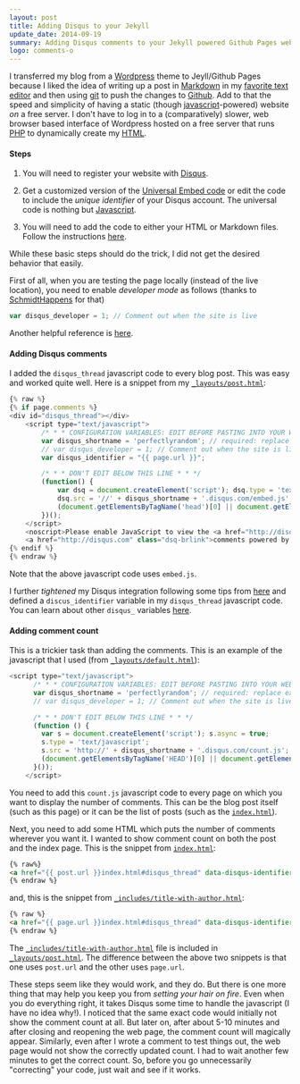 ```yaml
---
layout: post
title: Adding Disqus to your Jekyll
update_date: 2014-09-19
summary: Adding Disqus comments to your Jekyll powered Github Pages website is tricky. Read this to avoid making some of the mistakes that I made.
logo: comments-o
---
```


I transferred my blog from a [Wordpress](http://old.perfectlyrandom.org) theme to Jeyll/Github Pages 
because I liked the idea of writing up a post in [Markdown](http://daringfireball.net/projects/markdown/) 
in my [favorite text editor](http://www.sublimetext.com/3) and then using [git](http://git-scm.com/) 
to push the changes to [Github](https://github.com/). Add to that the speed and simplicity 
of having a static (though [javascript](http://www.w3schools.com/js/DEFAULT.asp)-powered) website 
*on* a free server. I don't have to log in to a (comparatively) slower, web browser based 
interface of Wordpress hosted on a free server that runs [PHP](http://www.php.net/) 
to dynamically create my [HTML](http://www.w3schools.com/html/DEFAULT.asp).


#### Steps

1.  You will need to register your website with [Disqus](https://disqus.com/websites/).

2.  Get a customized version of the [Universal Embed code](https://disqus.com/admin/universalcode/)
    or edit the code to include the *unique identifier* of your Disqus account. The universal 
    code is nothing but [Javascript](http://www.codecademy.com/en/tracks/javascript). 

3.  You will need to add the code to either your HTML or Markdown files. Follow the instructions
    [here](https://help.disqus.com/customer/portal/articles/472138-jekyll-installation-instructions).


While these basic steps should do the trick, I did not get the desired behavior that easily.


First of all, when you are testing the page locally (instead of the live location), you need to 
enable *developer mode* as follows
(thanks to [SchmidtHappens](http://schmidt-happens.com/articles/2011/09/26/adding-disqus-comments.html) 
for that)

```javascript
var disqus_developer = 1; // Comment out when the site is live
```

Another helpful reference is [here](http://joshualande.com/jekyll-github-pages-poole/).

#### Adding Disqus comments

I added the `disqus_thread` javascript code to every blog post. 
This was easy and worked quite well. Here is a snippet from my 
[`_layouts/post.html`](https://github.com/ankur-gupta/ankur-gupta.github.io/blob/master/_layouts/post.html):

```javascript
{% raw %}
{% if page.comments %}
<div id="disqus_thread"></div>
    <script type="text/javascript">
        /* * * CONFIGURATION VARIABLES: EDIT BEFORE PASTING INTO YOUR WEBPAGE * * */
        var disqus_shortname = 'perfectlyrandom'; // required: replace example with your forum shortname
        // var disqus_developer = 1; // Comment out when the site is live
        var disqus_identifier = "{{ page.url }}";

        /* * * DON'T EDIT BELOW THIS LINE * * */
        (function() {
            var dsq = document.createElement('script'); dsq.type = 'text/javascript'; dsq.async = true;
            dsq.src = '//' + disqus_shortname + '.disqus.com/embed.js';
            (document.getElementsByTagName('head')[0] || document.getElementsByTagName('body')[0]).appendChild(dsq);
        })();
    </script>
    <noscript>Please enable JavaScript to view the <a href="http://disqus.com/?ref_noscript">comments powered by Disqus.</a></noscript>
    <a href="http://disqus.com" class="dsq-brlink">comments powered by <span class="logo-disqus">Disqus</span></a>
{% endif %}
{% endraw %}
```

Note that the above javascript code uses `embed.js`.


I further *tightened* my Disqus integration following some tips from 
[here](https://help.disqus.com/customer/portal/articles/565624-tightening-your-disqus-integration)
and defined a `discus_identifier` variable in my `disqus_thread` javascript code. 
You can learn about other `disqus_` variables [here](https://help.disqus.com/customer/portal/articles/472098).


#### Adding comment count

This is a trickier task than adding the comments. This is an example of the javascript 
that I used (from [`_layouts/default.html`](https://github.com/ankur-gupta/ankur-gupta.github.io/blob/master/_layouts/default.html)):

```javascript
<script type="text/javascript">
      /* * * CONFIGURATION VARIABLES: EDIT BEFORE PASTING INTO YOUR WEBPAGE * * */
      var disqus_shortname = 'perfectlyrandom'; // required: replace example with your forum shortname
      // var disqus_developer = 1; // Comment out when the site is live

      /* * * DON'T EDIT BELOW THIS LINE * * */
      (function () {
        var s = document.createElement('script'); s.async = true;
        s.type = 'text/javascript';
        s.src = 'http://' + disqus_shortname + '.disqus.com/count.js';
        (document.getElementsByTagName('HEAD')[0] || document.getElementsByTagName('BODY')[0]).appendChild(s);
      }());
    </script>
```

You need to add this `count.js` javascript code to every page on which you want to display the 
number of comments. This can be the blog post itself (such as this page) or it can be the 
list of posts (such as the [`index.html`](http://perfectlyrandom.org/index.html)). 


Next, you need to add some HTML which puts the number of comments wherever you want it. 
I wanted to show comment count on both the post and the index page. 
This is the snippet from [`index.html`](https://github.com/ankur-gupta/ankur-gupta.github.io/blob/master/index.html):


```html
{% raw%}
<a href="{{ post.url }}index.html#disqus_thread" data-disqus-identifier="{{post.url}}"></a>
{% endraw %}
```
and, this is the snippet from [`_includes/title-with-author.html`](https://github.com/ankur-gupta/ankur-gupta.github.io/blob/master/_includes/title-with-author.html):

```html
{% raw %}
<a href="{{ page.url }}index.html#disqus_thread" data-disqus-identifier="{{page.url}}"></a>
{% endraw %}
```

The [`_includes/title-with-author.html`](https://github.com/ankur-gupta/ankur-gupta.github.io/blob/master/_includes/title-with-author.html) file is included in [`_layouts/post.html`](https://github.com/ankur-gupta/ankur-gupta.github.io/blob/master/_layouts/post.html). The difference between the above two snippets is that one uses `post.url` and the 
other uses `page.url`. 

These steps seem like they would work, and they do. But there is one more thing that may help you 
keep you from *setting your hair on fire*. Even when you do everything right, it takes Disqus 
some time to handle the javascript (I have no idea why!). I noticed that the same exact code 
would initially not show the comment count at all. But later on, after about 5-10 minutes and 
after closing and reopening the web page, the comment count will magically appear. Similarly, 
even after I wrote a comment to test things out, the web page would not show the correctly 
updated count. I had to wait another few minutes to get the correct count. So, before you go 
unnecessarily "correcting" your code, just wait and see if it works. 





